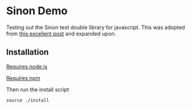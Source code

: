 # Sinon Demo

Testing out the Sinon test double library for javascript.  This was adopted from
[this excellent post](https://www.testim.io/blog/sinon-js-tutorial/) and expanded upon.


## Installation

[Requires node.js](https://nodejs.org/en/download/package-manager/)

[Requires npm](https://www.npmjs.com/get-npm)


Then run the install script

`source ./install`


## 

